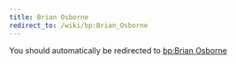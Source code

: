 ```yaml
---
title: Brian Osborne
redirect_to: /wiki/bp:Brian_Osborne
---
```


You should automatically be redirected to [bp:Brian Osborne](/wiki/bp:Brian_Osborne)
